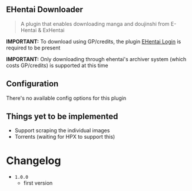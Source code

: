 EHentai Downloader
----------------------------

> A plugin that enables downloading manga and doujinshi from E-Hentai & ExHentai

**IMPORTANT:** To download using GP/credits, the plugin [EHentai Login](https://github.com/happypandax/plugins/tree/master/plugins/EHentai%20Login) is required to be present

**IMPORTANT:** Only downloading through ehentai's archiver system (which costs GP/credits) is supported at this time

## Configuration

There's no available config options for this plugin

## Things yet to be implemented

- Support scraping the individual images
- Torrents (waiting for HPX to support this)

# Changelog
    
- `1.0.0`
    - first version